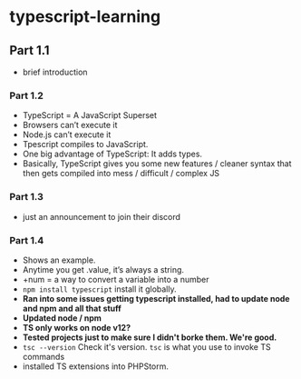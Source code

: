 # typescript-learning

## Part 1.1
* brief introduction

### Part 1.2

* TypeScript = A JavaScript Superset 
* Browsers can’t execute it 
* Node.js can’t execute it 
* Tpescript compiles to JavaScript. 
* One big advantage of TypeScript: It adds types. 
* Basically, TypeScript gives you some new features / cleaner syntax that then gets compiled into mess / difficult / complex JS

### Part 1.3
* just an announcement to join their discord

### Part 1.4

* Shows an example.  
* Anytime you get .value, it’s always a string.
* +num = a way to convert a variable into a number
* `npm install typescript` install it globally.
* **Ran into some issues getting typescript installed, had to update node and npm and all that stuff**
* **Updated node / npm**
* **TS only works on node v12?**
* **Tested projects just to make sure I didn't borke them.  We're good.**
* `tsc --version` Check it's version.  `tsc` is what you use to invoke TS commands
* installed TS extensions into PHPStorm.